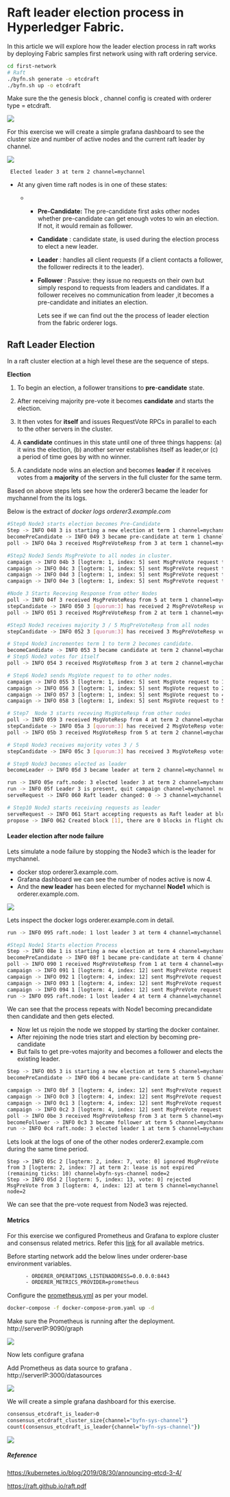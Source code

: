 # Raft leader election process in Hyperledger Fabric.

In this article we will explore how the leader election process in raft works by deploying Fabric samples first network using with raft ordering service. 

```bash
cd first-network
# Raft
./byfn.sh generate -o etcdraft
./byfn.sh up -o etcdraft
```

Make sure the the genesis block , channel config is created with orderer type = etcdraft.

![](images/genesisblock.png)

For this exercise we will create a simple grafana dashboard to see the cluster size and number of active nodes and the current raft leader by channel.

![](images/grafana01.png)

```
 Elected leader 3 at term 2 channel=mychannel
```



- At any given time raft  nodes  is in one of these states:

  - - **Pre-Candidate:** The pre-candidate first asks other nodes whether pre-candidate can get enough votes to win an election. If not, it would remain as follower.

    - **Candidate** : candidate state, is used during the election process to elect a new leader. 

    - **Leader** : handles all client requests (if a client contacts a follower, the follower redirects it to the leader).

    - **Follower** : Passive: they issue no requests on their own but simply respond to requests from leaders and candidates. If a follower receives no communication from leader ,it becomes a pre-candidate and initiates an election.

      Lets see if we can find out the the process of leader election from the fabric orderer logs.

## Raft Leader Election

In a raft cluster election at a  high level these are the sequence of steps.

**Election**

1. To begin an election, a follower transitions to **pre**-**candidate** state. 

2. After receiving majority pre-vote it becomes **candidate** and starts the election.

3. It then votes for **itself** and issues RequestVote RPCs in parallel to each to the other servers in the cluster. 

4. A **candidate** continues in this state until one of three things happens: (a) it wins the election, (b) another server establishes itself as leader,or (c) a period of time goes by with no winner.

5. A candidate node wins an election and becomes **leader** if it receives votes from a **majority** of the servers in the full cluster for the same term. 

   

Based on above steps lets see how the orderer3 became the leader for mychannel from the its logs.

Below is the extract of *docker logs orderer3.example.com*

```bash
#Step0 Node3 starts election becomes Pre-Candidate
Step -> INFO 048 3 is starting a new election at term 1 channel=mychannel node=3
becomePreCandidate -> INFO 049 3 became pre-candidate at term 1 channel=mychannel node=3
poll -> INFO 04a 3 received MsgPreVoteResp from 3 at term 1 channel=mychannel node=3

#Step2 Node3 Sends MsgPreVote to all nodes in cluster.
campaign -> INFO 04b 3 [logterm: 1, index: 5] sent MsgPreVote request to 1 at term 1 channel=mychannel node=3
campaign -> INFO 04c 3 [logterm: 1, index: 5] sent MsgPreVote request to 2 at term 1 channel=mychannel node=3
campaign -> INFO 04d 3 [logterm: 1, index: 5] sent MsgPreVote request to 4 at term 1 channel=mychannel node=3
campaign -> INFO 04e 3 [logterm: 1, index: 5] sent MsgPreVote request to 5 at term 1 channel=mychannel node=3

#Node 3 Starts Receving Response from other Nodes
poll -> INFO 04f 3 received MsgPreVoteResp from 5 at term 1 channel=mychannel node=3
stepCandidate -> INFO 050 3 [quorum:3] has received 2 MsgPreVoteResp votes and 0 vote rejections channel=mychannel node=3
poll -> INFO 051 3 received MsgPreVoteResp from 2 at term 1 channel=mychannel node=3

#Step3 Node3 receives majority 3 / 5 MsgPreVoteResp from all nodes
stepCandidate -> INFO 052 3 [quorum:3] has received 3 MsgPreVoteResp votes and 0 vote rejections channel=mychannel node=3

# Step4 Node3 incrementes term 1 to term 2 becomes candidate.
becomeCandidate -> INFO 053 3 became candidate at term 2 channel=mychannel node=3
# Step5 Node3 votes for itself
poll -> INFO 054 3 received MsgVoteResp from 3 at term 2 channel=mychannel node=3

# Step6 Node3 sends MsgVote request to to other nodes.
campaign -> INFO 055 3 [logterm: 1, index: 5] sent MsgVote request to 1 at term 2 channel=mychannel node=3
campaign -> INFO 056 3 [logterm: 1, index: 5] sent MsgVote request to 2 at term 2 channel=mychannel node=3
campaign -> INFO 057 3 [logterm: 1, index: 5] sent MsgVote request to 4 at term 2 channel=mychannel node=3
campaign -> INFO 058 3 [logterm: 1, index: 5] sent MsgVote request to 5 at term 2 channel=mychannel node=3

# Step7  Node 3 starts receving MsgVoteResp from other nodes
poll -> INFO 059 3 received MsgVoteResp from 4 at term 2 channel=mychannel node=3
stepCandidate -> INFO 05a 3 [quorum:3] has received 2 MsgVoteResp votes and 0 vote rejections channel=mychannel node=3
poll -> INFO 05b 3 received MsgVoteResp from 5 at term 2 channel=mychannel node=3

# Step8 Node3 receives majority votes 3 / 5 
stepCandidate -> INFO 05c 3 [quorum:3] has received 3 MsgVoteResp votes and 0 vote rejections channel=mychannel node=3

# Step9 Node3 becomes elected as leader
becomeLeader -> INFO 05d 3 became leader at term 2 channel=mychannel node=3

run -> INFO 05e raft.node: 3 elected leader 3 at term 2 channel=mychannel node=3
run -> INFO 05f Leader 3 is present, quit campaign channel=mychannel node=3
serveRequest -> INFO 060 Raft leader changed: 0 -> 3 channel=mychannel node=3

# Step10 Node3 starts receiving requests as leader
serveRequest -> INFO 061 Start accepting requests as Raft leader at block [0] channel=mychannel node=3
propose -> INFO 062 Created block [1], there are 0 blocks in flight channel=mychannel node=3

```



#### Leader election after node failure

Lets simulate a node failure by stopping the Node3 which is the leader for mychannel.

- docker stop orderer3.example.com.
- Grafana dashboard we can see the number of nodes active is now 4.
- And the **new leader** has been elected  for mychannel **Node1** which is orderer.example.com.

![](images/newleader.png)

Lets inspect the docker logs orderer.example.com in detail.

```bash
run -> INFO 095 raft.node: 1 lost leader 3 at term 4 channel=mychannel node=1

#Step1 Node1 Starts election Process
Step -> INFO 08e 1 is starting a new election at term 4 channel=mychannel node=1
becomePreCandidate -> INFO 08f 1 became pre-candidate at term 4 channel=mychannel node=1
poll -> INFO 090 1 received MsgPreVoteResp from 1 at term 4 channel=mychannel node=1
campaign -> INFO 091 1 [logterm: 4, index: 12] sent MsgPreVote request to 5 at term 4 channel=mychannel node=1
campaign -> INFO 092 1 [logterm: 4, index: 12] sent MsgPreVote request to 2 at term 4 channel=mychannel node=1
campaign -> INFO 093 1 [logterm: 4, index: 12] sent MsgPreVote request to 3 at term 4 channel=mychannel node=1
campaign -> INFO 094 1 [logterm: 4, index: 12] sent MsgPreVote request to 4 at term 4 channel=mychannel node=1
run -> INFO 095 raft.node: 1 lost leader 4 at term 4 channel=mychannel node=1


```

We can see that the process repeats with Node1 becoming precandidate then candidate and then gets elected.

- Now let us rejoin the node we stopped by starting the docker container.
- After rejoining the node tries start and election by becoming pre-candidate  
- But fails to get pre-votes majority and becomes a follower and elects the existing leader.

```bash
Step -> INFO 0b5 3 is starting a new election at term 5 channel=mychannel node=3
becomePreCandidate -> INFO 0b6 4 became pre-candidate at term 5 channel=mychannel node=3

campaign -> INFO 0bf 3 [logterm: 4, index: 12] sent MsgPreVote request to 1 at term 5 channel=mychannel node=3
campaign -> INFO 0c0 3 [logterm: 4, index: 12] sent MsgPreVote request to 2 at term 5 channel=mychannel node=3
campaign -> INFO 0c1 3 [logterm: 4, index: 12] sent MsgPreVote request to 3 at term 5 channel=mychannel node=3
campaign -> INFO 0c2 3 [logterm: 4, index: 12] sent MsgPreVote request to 5 at term 5 channel=mychannel node=3
poll -> INFO 0be 3 received MsgPreVoteResp from 3 at term 5 channel=mychannel node=3
becomeFollower -> INFO 0c3 3 became follower at term 5 channel=mychannel node=3
run -> INFO 0c4 raft.node: 3 elected leader 1 at term 5 channel=mychannel node=3
```

Lets look at the logs of one of the other nodes orderer2.example.com during the same time period.

```
Step -> INFO 05c 2 [logterm: 2, index: 7, vote: 0] ignored MsgPreVote from 3 [logterm: 2, index: 7] at term 2: lease is not expired (remaining ticks: 10) channel=byfn-sys-channel node=2
Step -> INFO 05d 2 [logterm: 5, index: 13, vote: 0] rejected MsgPreVote from 3 [logterm: 4, index: 12] at term 5 channel=mychannel node=2

```

We can see that the pre-vote request from Node3 was rejected.



#### Metrics

For this exercise we configured Prometheus and Grafana to explore cluster and consensus  related metrics. Refer this [link](https://hyperledger-fabric.readthedocs.io/en/latest/metrics_reference.html) for all available metrics.

Before starting network add the below lines under orderer-base environment variables.

```bash
      - ORDERER_OPERATIONS_LISTENADDRESS=0.0.0.0:8443
      - ORDERER_METRICS_PROVIDER=prometheus 
```

Configure the [prometheus.yml](prometheus/prometheus.yml) as per your model.

```bash
docker-compose -f docker-compose-prom.yaml up -d
```

Make sure the Prometheus is running after the deployment. http://serverIP:9090/graph

![](images/prometheus.png)

Now lets configure grafana

Add Prometheus as data source to grafana . http://serverIP:3000/datasources

![](images/datasource.png)

We will create a simple grafana dashboard for this exercise.

```bash
consensus_etcdraft_is_leader>0
consensus_etcdraft_cluster_size{channel="byfn-sys-channel"}
count(consensus_etcdraft_is_leader{channel="byfn-sys-channel"})
```

![](images/grafana01.png)



##### Reference

https://kubernetes.io/blog/2019/08/30/announcing-etcd-3-4/

https://raft.github.io/raft.pdf



